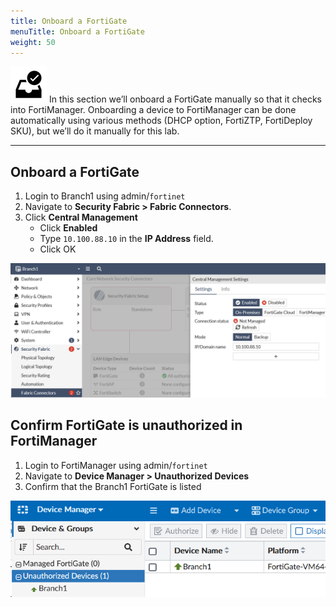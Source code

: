 ```yaml
---
title: Onboard a FortiGate
menuTitle: Onboard a FortiGate
weight: 50
---
```


![search_icon](check_box.svg)
In this section we’ll onboard a FortiGate manually so that it checks into FortiManager. Onboarding a device to FortiManager can be done automatically using various methods (DHCP option, FortiZTP, FortiDeploy SKU), but we’ll do it manually for this lab.

---

## Onboard a FortiGate
1. Login to Branch1 using admin/```fortinet```
2. Navigate to **Security Fabric > Fabric Connectors**.
2. Click **Central Management**
    - Click **Enabled**
    - Type ```10.100.88.10``` in the **IP Address** field.
    - Click OK

![Authorize FMG](authorize_fmg.png)


## Confirm FortiGate is unauthorized in FortiManager
1. Login to FortiManager using admin/```fortinet```
2. Navigate to **Device Manager > Unauthorized Devices**
3. Confirm that the Branch1 FortiGate is listed

![Unauthorized branch1](unauthed_devices.png)